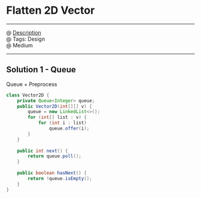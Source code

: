 # Flatten 2D Vector
------------------
@ [Description](https://leetcode.com/problems/flatten-2d-vector/)  
@ Tags: Design    
@ Medium

------------------
## Solution 1 - Queue
Queue + Preprocess  
```java
class Vector2D {
    private Queue<Integer> queue;
    public Vector2D(int[][] v) {
        queue = new LinkedList<>();
        for (int[] list : v) {
            for (int i : list)
                queue.offer(i);
        }
    }
    
    public int next() {
        return queue.poll();
    }
    
    public boolean hasNext() {
        return !queue.isEmpty();
    }
}
```
